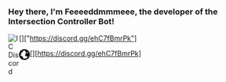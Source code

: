 ### Hey there, I'm Feeeeddmmmeee, the developer of the Intersection Controller Bot!
[<img align="left" alt="IC Discord" width="22px" src="https://cdn4.iconfinder.com/data/icons/logos-and-brands/512/91_Discord_logo_logos-512.png" />]["https://discord.gg/ehC7fBmrPk"]

[<img align="left" alt="codeSTACKr.com" width="22px" src="https://raw.githubusercontent.com/iconic/open-iconic/master/svg/globe.svg" />][https://discord.gg/ehC7fBmrPk]

